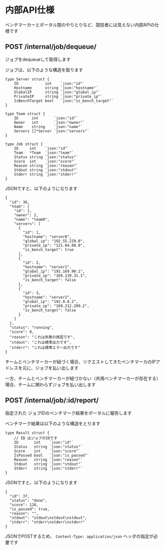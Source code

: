 # 内部API仕様

ベンチマーカーとポータル間のやりとりなど、競技者には見えない内部APIの仕様です

## POST /internal/job/dequeue/

ジョブをdequeueして取得します

ジョブは、以下のような構造を取ります

```
type Server struct {
	ID            int    `json:"id"`
	Hostname      string `json:"hostname"`
	GlobalIP      string `json:"global_ip"`
	PrivateIP     string `json:"private_ip"`
	IsBenchTarget bool   `json:"is_bench_target"`
}

type Team struct {
	ID      int       `json:"id"`
	Owner   int       `json:"owner"`
	Name    string    `json:"name"`
	Servers []*Server `json:"servers"`
}

type Job struct {
	ID     int    `json:"id"`
	Team   *Team  `json:"team"`
	Status string `json:"status"`
	Score  int    `json:"score"`
	Reason string `json:"reason"`
	Stdout string `json:"stdout"`
	Stderr string `json:"stderr"`
}
```

JSONですと、以下のようになります

```
{
  "id": 36,
  "team": {
    "id": 1,
    "owner": 2,
    "name": "team0",
    "servers": [
      {
        "id": 1,
        "hostname": "server0",
        "global_ip": "192.55.229.0",
        "private_ip": "121.84.88.0",
        "is_bench_target": true
      },
      {
        "id": 2,
        "hostname": "server1",
        "global_ip": "192.169.90.1",
        "private_ip": "169.139.31.1",
        "is_bench_target": false
      },
      {
        "id": 3,
        "hostname": "server2",
        "global_ip": "192.0.8.2",
        "private_ip": "169.212.209.2",
        "is_bench_target": false
      }
    ]
  },
  "status": "running",
  "score": 0,
  "reason": "これは失敗の原因です",
  "stdout": "これは標準出力です",
  "stderr": "これは標準エラー出力です"
}
```

チームとベンチマーカーが紐づく場合、リクエストしてきたベンチマーカのIPアドレスを元に、ジョブを払い出します

一方、チームとベンチマーカーが紐づかない（共用ベンチマーカーが存在する）場合、チームに関わらずジョブを払い出します

## POST /internal/job/:id/report/

指定された ジョブIDのベンチマーク結果をポータルに報告します

ベンチマーク結果は以下のような構造をとります

```
type Result struct {
	// ID はジョブのIDです
	ID       int    `json:"id"`
	Status   string `json:"status"`
	Score    int    `json:"score"`
	IsPassed bool   `json:"is_passed"`
	Reason   string `json:"reason"`
	Stdout   string `json:"stdout"`
	Stderr   string `json:"stderr"`
}
```

JSONですと、以下のようになります

```
{
  "id": 37,
  "status": "done",
  "score": 120,
  "is_passed": true,
  "reason": "",
  "stdout": "stdout\nstdout\nstdout",
  "stderr": "stderr\nstderr\nstderr"
}
```

JSONでPOSTするため、 `Content-Type: application/json` ヘッダの指定が必要です
